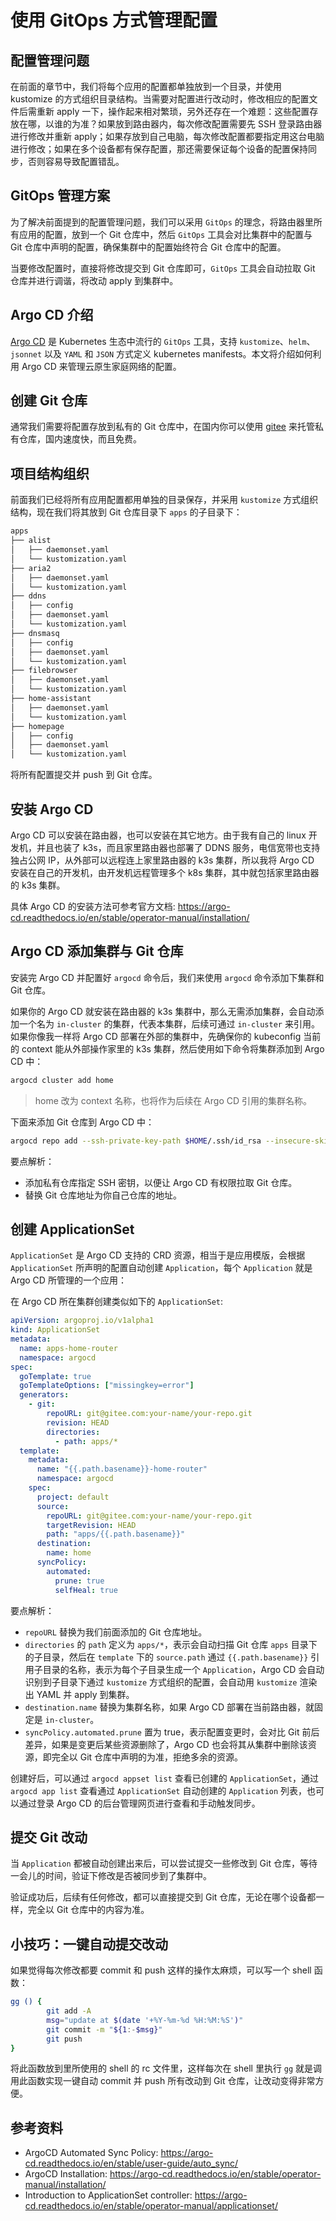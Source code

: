 # 使用 GitOps 方式管理配置

## 配置管理问题

在前面的章节中，我们将每个应用的配置都单独放到一个目录，并使用 kustomize 的方式组织目录结构。当需要对配置进行改动时，修改相应的配置文件后需重新 apply 一下，操作起来相对繁琐，另外还存在一个难题：这些配置存放在哪，以谁的为准？如果放到路由器内，每次修改配置需要先 SSH 登录路由器进行修改并重新 apply；如果存放到自己电脑，每次修改配置都要指定用这台电脑进行修改；如果在多个设备都有保存配置，那还需要保证每个设备的配置保持同步，否则容易导致配置错乱。

## GitOps 管理方案

为了解决前面提到的配置管理问题，我们可以采用 `GitOps` 的理念，将路由器里所有应用的配置，放到一个 Git 仓库中，然后 `GitOps` 工具会对比集群中的配置与 Git 仓库中声明的配置，确保集群中的配置始终符合 Git 仓库中的配置。

当要修改配置时，直接将修改提交到 Git 仓库即可，`GitOps` 工具会自动拉取 Git 仓库并进行调谐，将改动 apply 到集群中。

## Argo CD 介绍

[Argo CD](https://argo-cd.readthedocs.io/en/stable/) 是 Kubernetes 生态中流行的 `GitOps` 工具，支持 `kustomize`、`helm`、`jsonnet` 以及 `YAML` 和 `JSON` 方式定义 kubernetes manifests。本文将介绍如何利用 Argo CD 来管理云原生家庭网络的配置。

## 创建 Git 仓库

通常我们需要将配置存放到私有的 Git 仓库中，在国内你可以使用 [gitee](https://gitee.com/) 来托管私有仓库，国内速度快，而且免费。

## 项目结构组织

前面我们已经将所有应用配置都用单独的目录保存，并采用 `kustomize` 方式组织结构，现在我们将其放到 Git 仓库目录下 `apps` 的子目录下：

```txt
apps
├── alist
│   ├── daemonset.yaml
│   └── kustomization.yaml
├── aria2
│   ├── daemonset.yaml
│   └── kustomization.yaml
├── ddns
│   ├── config
│   ├── daemonset.yaml
│   └── kustomization.yaml
├── dnsmasq
│   ├── config
│   ├── daemonset.yaml
│   └── kustomization.yaml
├── filebrowser
│   ├── daemonset.yaml
│   └── kustomization.yaml
├── home-assistant
│   ├── daemonset.yaml
│   └── kustomization.yaml
├── homepage
│   ├── config
│   ├── daemonset.yaml
│   └── kustomization.yaml
```

将所有配置提交并 push 到 Git 仓库。

## 安装 Argo CD

Argo CD 可以安装在路由器，也可以安装在其它地方。由于我有自己的 linux 开发机，并且也装了 k3s，而且家里路由器也部署了 DDNS 服务，电信宽带也支持独占公网 IP，从外部可以远程连上家里路由器的 k3s 集群，所以我将 Argo CD 安装在自己的开发机，由开发机远程管理多个 k8s 集群，其中就包括家里路由器的 k3s 集群。

具体 Argo CD 的安装方法可参考官方文档: https://argo-cd.readthedocs.io/en/stable/operator-manual/installation/

## Argo CD 添加集群与 Git 仓库

安装完 Argo CD 并配置好 `argocd` 命令后，我们来使用 `argocd` 命令添加下集群和 Git 仓库。

如果你的 Argo CD 就安装在路由器的 k3s 集群中，那么无需添加集群，会自动添加一个名为 `in-cluster` 的集群，代表本集群，后续可通过 `in-cluster` 来引用。如果你像我一样将 Argo CD 部署在外部的集群中，先确保你的 kubeconfig 当前的 context 能从外部操作家里的 k3s 集群，然后使用如下命令将集群添加到 Argo CD 中：

```bash
argocd cluster add home
```

> home 改为 context 名称，也将作为后续在 Argo CD 引用的集群名称。

下面来添加 Git 仓库到 Argo CD 中：

```bash
argocd repo add --ssh-private-key-path $HOME/.ssh/id_rsa --insecure-skip-server-verification git@gitee.com:your-name/your-repo.git
```

要点解析：
* 添加私有仓库指定 SSH 密钥，以便让 Argo CD 有权限拉取 Git 仓库。
* 替换 Git 仓库地址为你自己仓库的地址。

## 创建 ApplicationSet

`ApplicationSet` 是 Argo CD 支持的 CRD 资源，相当于是应用模版，会根据 `ApplicationSet` 所声明的配置自动创建 `Application`，每个 `Application` 就是 Argo CD 所管理的一个应用：

在 Argo CD 所在集群创建类似如下的 `ApplicationSet`:

```yaml showLineNumbers title="argo-apps.yaml"
apiVersion: argoproj.io/v1alpha1
kind: ApplicationSet
metadata:
  name: apps-home-router
  namespace: argocd
spec:
  goTemplate: true
  goTemplateOptions: ["missingkey=error"]
  generators:
    - git:
        repoURL: git@gitee.com:your-name/your-repo.git
        revision: HEAD
        directories:
          - path: apps/*
  template:
    metadata:
      name: "{{.path.basename}}-home-router"
      namespace: argocd
    spec:
      project: default
      source:
        repoURL: git@gitee.com:your-name/your-repo.git
        targetRevision: HEAD
        path: "apps/{{.path.basename}}"
      destination:
        name: home
      syncPolicy:
        automated:
          prune: true
          selfHeal: true
```

要点解析：
* `repoURL` 替换为我们前面添加的 Git 仓库地址。
* `directories` 的 `path` 定义为 `apps/*`，表示会自动扫描 Git 仓库 `apps` 目录下的子目录，然后在 `template` 下的 `source.path` 通过 `{{.path.basename}}` 引用子目录的名称，表示为每个子目录生成一个 `Application`，Argo CD 会自动识别到子目录下通过 `kustomize` 方式组织的配置，会自动用 `kustomize` 渲染出 YAML 并 apply 到集群。
* `destination.name` 替换为集群名称，如果 Argo CD 部署在当前路由器，就固定是 `in-cluster`。
* `syncPolicy.automated.prune` 置为 true，表示配置变更时，会对比 Git 前后差异，如果是变更后某些资源删除了，Argo CD 也会将其从集群中删除该资源，即完全以 Git 仓库中声明的为准，拒绝多余的资源。

创建好后，可以通过 `argocd appset list` 查看已创建的 `ApplicationSet`，通过 `argocd app list` 查看通过 `ApplicationSet` 自动创建的 `Application` 列表，也可以通过登录 Argo CD 的后台管理网页进行查看和手动触发同步。

## 提交 Git 改动

当 `Application` 都被自动创建出来后，可以尝试提交一些修改到 Git 仓库，等待一会儿的时间，验证下修改是否被同步到了集群中。

验证成功后，后续有任何修改，都可以直接提交到 Git 仓库，无论在哪个设备都一样，完全以 Git 仓库中的内容为准。

## 小技巧：一键自动提交改动

如果觉得每次修改都要 commit 和 push 这样的操作太麻烦，可以写一个 shell 函数：

```bash
gg () {
        git add -A
        msg="update at $(date '+%Y-%m-%d %H:%M:%S')"
        git commit -m "${1:-$msg}"
        git push
}
```

将此函数放到里所使用的 shell 的 rc 文件里，这样每次在 shell 里执行 `gg` 就是调用此函数实现一键自动 commit 并 push 所有改动到 Git 仓库，让改动变得非常方便。

## 参考资料

* ArgoCD Automated Sync Policy: https://argo-cd.readthedocs.io/en/stable/user-guide/auto_sync/
* ArgoCD Installation: https://argo-cd.readthedocs.io/en/stable/operator-manual/installation/
* Introduction to ApplicationSet controller: https://argo-cd.readthedocs.io/en/stable/operator-manual/applicationset/
